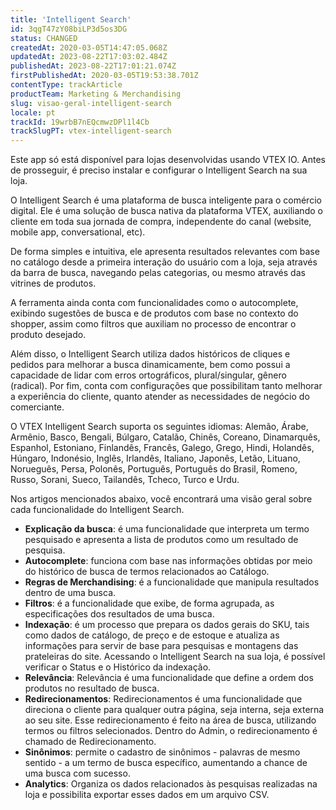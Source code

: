 ```yaml
---
title: 'Intelligent Search'
id: 3qgT47zY08biLP3d5os3DG
status: CHANGED
createdAt: 2020-03-05T14:47:05.068Z
updatedAt: 2023-08-22T17:03:02.484Z
publishedAt: 2023-08-22T17:01:21.074Z
firstPublishedAt: 2020-03-05T19:53:38.701Z
contentType: trackArticle
productTeam: Marketing & Merchandising
slug: visao-geral-intelligent-search
locale: pt
trackId: 19wrbB7nEQcmwzDPl1l4Cb
trackSlugPT: vtex-intelligent-search
---
```


<div class="alert alert-info" role="alert"><p>
Este app só está disponível para lojas desenvolvidas usando VTEX IO. Antes de prosseguir, é preciso instalar e configurar o Intelligent Search na sua loja.</p>
</div>

O Intelligent Search é uma plataforma de busca inteligente para o comércio digital. Ele é uma solução de busca nativa da plataforma VTEX, auxiliando o cliente em toda sua jornada de compra, independente do canal (website, mobile app, conversational, etc). 

De forma simples e intuitiva, ele apresenta resultados relevantes com base no catálogo desde a primeira interação do usuário com a loja, seja através da barra de busca, navegando pelas categorias, ou mesmo através das vitrines de produtos.

A ferramenta ainda conta com funcionalidades como o autocomplete, exibindo sugestões de busca e de produtos com base no contexto do shopper, assim como filtros que auxiliam no processo de encontrar o produto desejado. 

Além disso, o Intelligent Search utiliza dados históricos de cliques e pedidos para melhorar a busca dinamicamente, bem como possui a capacidade de lidar com erros ortográficos, plural/singular, gênero (radical). Por fim, conta com configurações que possibilitam tanto melhorar a experiência do cliente, quanto atender as necessidades de negócio do comerciante.

O VTEX Intelligent Search suporta os seguintes idiomas: Alemão, Árabe, Armênio, Basco, Bengali, Búlgaro, Catalão, Chinês, Coreano, Dinamarquês, Espanhol, Estoniano, Finlandês, Francês, Galego, Grego, Hindi, Holandês, Húngaro, Indonésio, Inglês, Irlandês, Italiano, Japonês, Letão, Lituano, Norueguês, Persa, Polonês, Português, Português do Brasil, Romeno, Russo, Sorani, Sueco, Tailandês, Tcheco, Turco e Urdu.

Nos artigos mencionados abaixo, você encontrará uma visão geral sobre cada funcionalidade do Intelligent Search.

- **Explicação da busca**: é uma funcionalidade que interpreta um termo pesquisado e apresenta a lista de produtos como um resultado de pesquisa.
- **Autocomplete**: funciona com base nas informações obtidas por meio do histórico de busca de termos relacionados ao Catálogo. 
- **Regras de Merchandising**: é a funcionalidade que manipula resultados dentro de uma busca. 
- **Filtros**: é a funcionalidade que exibe, de forma agrupada, as especificações dos resultados de uma busca. 
- **Indexação**: é um processo que prepara os dados gerais do SKU, tais como dados de catálogo, de preço e de estoque e atualiza as informações para servir de base para pesquisas e montagens das prateleiras do site. Acessando o Intelligent Search na sua loja, é possível verificar o Status e o Histórico da indexação.
- **Relevância**: Relevância é uma funcionalidade que define a ordem dos produtos no resultado de busca. 
- **Redirecionamentos**: Redirecionamentos é uma funcionalidade que direciona o cliente para qualquer outra página, seja interna, seja externa ao seu site. Esse redirecionamento é feito na área de busca, utilizando termos ou filtros selecionados. Dentro do Admin, o redirecionamento é chamado de Redirecionamento.
- **Sinônimos**: permite o cadastro de sinônimos - palavras de mesmo sentido - a um termo de busca específico, aumentando a chance de uma busca com sucesso.
- **Analytics**: Organiza os dados relacionados às pesquisas realizadas na loja e possibilita exportar esses dados em um arquivo CSV.
